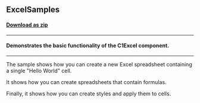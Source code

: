 ## ExcelSamples
#### [Download as zip](https://downgit.github.io/#/home?url=https://github.com/GrapeCity/ComponentOne-WPF-Samples/tree/master/\NET_4.5.2\C1.WPF.Excel\CS\ExcelSamples)
____
#### Demonstrates the basic functionality of the C1Excel component.
____
The sample shows how you can create a new Excel spreadsheet containing
a single "Hello World" cell.

It shows how you can create spreadsheets that contain formulas.

Finally, it shows how you can create styles and apply them to cells.
